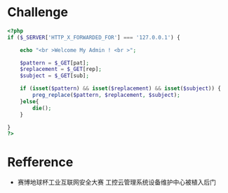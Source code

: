 # Challenge 
```php
<?php 
if ($_SERVER['HTTP_X_FORWARDED_FOR'] === '127.0.0.1') {

    echo "<br >Welcome My Admin ! <br >";

    $pattern = $_GET[pat];
    $replacement = $_GET[rep];
    $subject = $_GET[sub];

    if (isset($pattern) && isset($replacement) && isset($subject)) {
        preg_replace($pattern, $replacement, $subject);
    }else{
        die();
    }

}
?>
```
# Refference
+ 赛博地球杯工业互联网安全大赛 工控云管理系统设备维护中心被植入后门